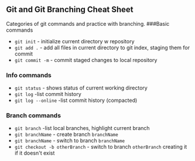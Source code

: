 ## Git and Git Branching Cheat Sheet
Categories of git commands and practice with branching.
###Basic commands
* `git init` - initialize current directory w repository
* `git add .` - add all files in current directory to git index, staging them for commit
* `git commit -m` - commit staged changes to local repository

### Info commands
* `git status` - shows status of current working directory
* `git log` -list commit history
* `git log --online` -list commit history (compacted)

### Branch commands
* `git branch` -list local branches, highlight current branch
* `git branchName` - create branch `branchName`
* `git branchName` - switch to branch `branchName`
* `git checkout -b otherBranch` - switch to branch `otherBranch` creating it if it doesn't exist
